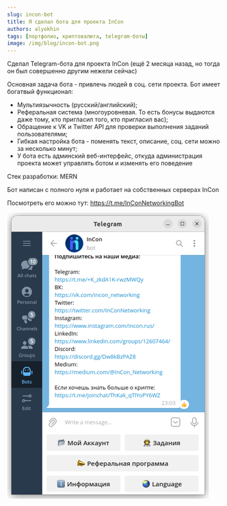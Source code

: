 ```yaml
---
slug: incon-bot
title: Я сделал бота для проекта InCon
authors: alyokhin
tags: [портфолио, криптовалюта, telegram-боты]
image: /img/blog/incon-bot.png
---
```


Сделал Telegram-бота для проекта InCon (ещё 2 месяца назад, но тогда он был совершенно другим нежели сейчас)

<!--truncate-->

Основная задача бота - привлечь людей в соц. сети проекта. Бот имеет богатвый функционал:

- Мультиязычность (русский/английский);
- Реферальная система (многоуровневая. То есть бонусы выдаются даже тому, кто пригласил того, кто пригласил вас);
- Обращение к VK и Twitter API для проверки выполнения заданий пользователями;
- Гибкая настройка бота - поменять текст, описание, соц. сети можно за несколько минут;
- У бота есть админский веб-интерфейс, откуда администрация проекта может управлять ботом и изменять его поведение

Стек разработки: MERN

Бот написан с полного нуля и работает на собственных серверах InCon

Посмотреть его можно тут: https://t.me/InConNetworkingBot

![](/img/blog/incon-bot.png)
